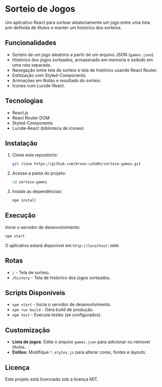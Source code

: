# Sorteio de Jogos

Um aplicativo React para sortear aleatoriamente um jogo entre uma lista pré-definida de títulos e manter um histórico dos sorteios.

## Funcionalidades

- Sorteio de um jogo aleatório a partir de um arquivo JSON (`games.json`).
- Histórico dos jogos sorteados, armazenado em memória e exibido em uma rota separada.
- Navegação entre tela de sorteio e tela de histórico usando React Router.
- Estilização com Styled-Components.
- Animações em Botão e resultado do sorteio.
- Ícones com Lucide-React.

## Tecnologias

- React.js
- React Router DOM
- Styled-Components
- Lucide-React (biblioteca de ícones)

## Instalação

1. Clone este repositório:

   ```bash
   git clone https://github.com/bruno-calm0n/sorteio-games.git
   ```

2. Acesse a pasta do projeto:

   ```bash
   cd sorteio-games
   ```

3. Instale as dependências:

   ```bash
   npm install
   ```

## Execução

Inicie o servidor de desenvolvimento:

```bash
npm start
```

O aplicativo estará disponível em `http://localhost:3000`.

## Rotas

- `/` - Tela de sorteio.
- `/history` - Tela de histórico dos jogos sorteados.

## Scripts Disponíveis

- `npm start` - Inicia o servidor de desenvolvimento.
- `npm run build` - Gera build de produção.
- `npm test` - Executa testes (se configurados).

## Customização

- **Lista de jogos**: Edite o arquivo `games.json` para adicionar ou remover títulos.
- **Estilos**: Modifique `*.styles.js` para alterar cores, fontes e layouts.

## Licença

Este projeto está licenciado sob a licença MIT.
